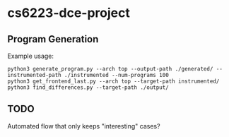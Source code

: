 # cs6223-dce-project

## Program Generation
Example usage:
```
python3 generate_program.py --arch top --output-path ./generated/ --instrumented-path ./instrumented --num-programs 100
python3 get_frontend_last.py --arch top --target-path instrumented/
python3 find_differences.py --target-path ./output/
```

## TODO
Automated flow that only keeps "interesting" cases?